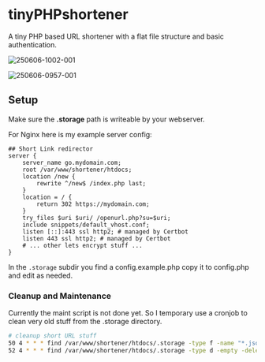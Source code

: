 # tinyPHPshortener
A tiny PHP based URL shortener with a flat file structure and basic authentication.

![250606-1002-001](https://github.com/user-attachments/assets/9ea653bd-1365-4c2b-ab54-c50d5dc3a762)

![250606-0957-001](https://github.com/user-attachments/assets/cd13fedf-9652-464c-be81-92e46a3c0c9a)


## Setup

Make sure the **.storage** path is writeable by your webserver.

For Nginx here is my example server config:

```nginx
## Short Link redirector
server {
    server_name go.mydomain.com;
    root /var/www/shortener/htdocs;
    location /new {
        rewrite ^/new$ /index.php last;
    }
    location = / {
        return 302 https://mydomain.com;
    }
    try_files $uri $uri/ /openurl.php?su=$uri;
    include snippets/default_vhost.conf;
    listen [::]:443 ssl http2; # managed by Certbot
    listen 443 ssl http2; # managed by Certbot
    # ... other lets encrypt stuff ...
}
```

In the `.storage` subdir you find a config.example.php copy it to config.php and edit as needed.


### Cleanup and Maintenance

Currently the maint script is not done yet. So I temporary use a cronjob to clean very old stuff from the .storage directory.


```bash
# cleanup short URL stuff
50 4 * * * find /var/www/shortener/htdocs/.storage -type f -name "*.json" -mtime +365 -delete
52 4 * * * find /var/www/shortener/htdocs/.storage -type d -empty -delete
```



